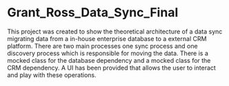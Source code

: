 # Grant_Ross_Data_Sync_Final

This project was created to show the theoretical architecture of a data sync migrating data from a in-house enterprise database to a external CRM platform. There are two main processes one sync process and one discovery process which is responsible for moving the data. There is a mocked class for the database dependency and a mocked class for the CRM dependency. A UI has been provided that allows the user to interact and play with these operations.

